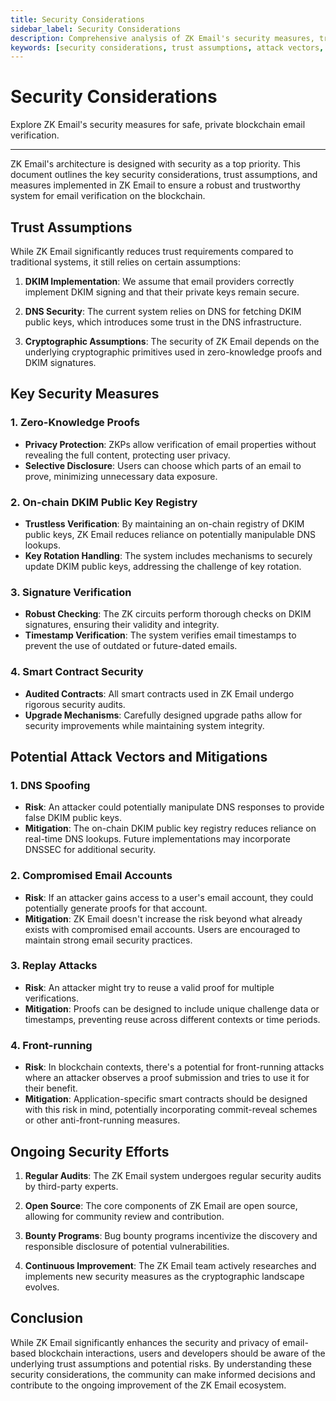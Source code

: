```yaml
---
title: Security Considerations
sidebar_label: Security Considerations
description: Comprehensive analysis of ZK Email's security measures, trust assumptions, potential attack vectors, and mitigations for secure email verification on blockchain networks
keywords: [security considerations, trust assumptions, attack vectors, security measures, DKIM security, zero-knowledge proofs, blockchain security, email verification, cryptographic security, smart contract security]
---
```


# Security Considerations

<div style={{fontSize: '1.2em'}}>
Explore ZK Email's security measures for safe, private blockchain email verification.
</div>

---


ZK Email's architecture is designed with security as a top priority. This document outlines the key security considerations, trust assumptions, and measures implemented in ZK Email to ensure a robust and trustworthy system for email verification on the blockchain.

## Trust Assumptions

While ZK Email significantly reduces trust requirements compared to traditional systems, it still relies on certain assumptions:

1. **DKIM Implementation**: We assume that email providers correctly implement DKIM signing and that their private keys remain secure.

2. **DNS Security**: The current system relies on DNS for fetching DKIM public keys, which introduces some trust in the DNS infrastructure.

3. **Cryptographic Assumptions**: The security of ZK Email depends on the underlying cryptographic primitives used in zero-knowledge proofs and DKIM signatures.

## Key Security Measures

### 1. Zero-Knowledge Proofs

- **Privacy Protection**: ZKPs allow verification of email properties without revealing the full content, protecting user privacy.
- **Selective Disclosure**: Users can choose which parts of an email to prove, minimizing unnecessary data exposure.

### 2. On-chain DKIM Public Key Registry

- **Trustless Verification**: By maintaining an on-chain registry of DKIM public keys, ZK Email reduces reliance on potentially manipulable DNS lookups.
- **Key Rotation Handling**: The system includes mechanisms to securely update DKIM public keys, addressing the challenge of key rotation.

### 3. Signature Verification

- **Robust Checking**: The ZK circuits perform thorough checks on DKIM signatures, ensuring their validity and integrity.
- **Timestamp Verification**: The system verifies email timestamps to prevent the use of outdated or future-dated emails.

### 4. Smart Contract Security

- **Audited Contracts**: All smart contracts used in ZK Email undergo rigorous security audits.
- **Upgrade Mechanisms**: Carefully designed upgrade paths allow for security improvements while maintaining system integrity.

## Potential Attack Vectors and Mitigations

### 1. DNS Spoofing

- **Risk**: An attacker could potentially manipulate DNS responses to provide false DKIM public keys.
- **Mitigation**: The on-chain DKIM public key registry reduces reliance on real-time DNS lookups. Future implementations may incorporate DNSSEC for additional security.

### 2. Compromised Email Accounts

- **Risk**: If an attacker gains access to a user's email account, they could potentially generate proofs for that account.
- **Mitigation**: ZK Email doesn't increase the risk beyond what already exists with compromised email accounts. Users are encouraged to maintain strong email security practices.

### 3. Replay Attacks

- **Risk**: An attacker might try to reuse a valid proof for multiple verifications.
- **Mitigation**: Proofs can be designed to include unique challenge data or timestamps, preventing reuse across different contexts or time periods.

### 4. Front-running

- **Risk**: In blockchain contexts, there's a potential for front-running attacks where an attacker observes a proof submission and tries to use it for their benefit.
- **Mitigation**: Application-specific smart contracts should be designed with this risk in mind, potentially incorporating commit-reveal schemes or other anti-front-running measures.

## Ongoing Security Efforts

1. **Regular Audits**: The ZK Email system undergoes regular security audits by third-party experts.

2. **Open Source**: The core components of ZK Email are open source, allowing for community review and contribution.

3. **Bounty Programs**: Bug bounty programs incentivize the discovery and responsible disclosure of potential vulnerabilities.

4. **Continuous Improvement**: The ZK Email team actively researches and implements new security measures as the cryptographic landscape evolves.

## Conclusion

While ZK Email significantly enhances the security and privacy of email-based blockchain interactions, users and developers should be aware of the underlying trust assumptions and potential risks. By understanding these security considerations, the community can make informed decisions and contribute to the ongoing improvement of the ZK Email ecosystem.
